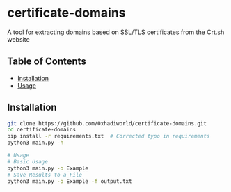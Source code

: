 # certificate-domains
A tool for extracting domains based on SSL/TLS certificates from the Crt.sh website

## Table of Contents
- [Installation](#installation)
- [Usage](#usage)

## Installation
```bash
git clone https://github.com/0xhadiworld/certificate-domains.git
cd certificate-domains
pip install -r requirements.txt  # Corrected typo in requirements
python3 main.py -h

# Usage
# Basic Usage
python3 main.py -o Example
# Save Results to a File
python3 main.py -o Example -f output.txt

